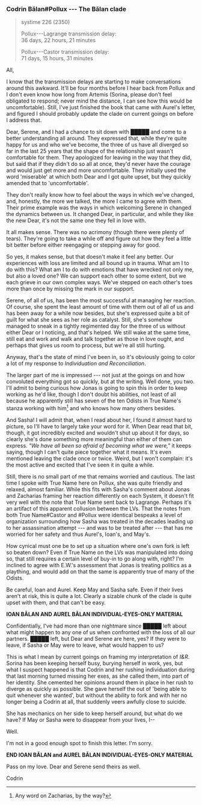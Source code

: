 ### Codrin Bălan#Pollux --- The Bălan clade

> systime 226 (2350)  
>
> Pollux---Lagrange transmission delay:  
> 36 days, 22 hours, 21 minutes
>
> Pollux---Castor transmission delay:  
> 71 days, 15 hours, 31 minutes

All,

I know that the transmission delays are starting to make conversations around this awkward. It'll be four months before I hear back from Pollux and I don't even know how long from Artemis (Sorina, please don't feel obligated to respond; never mind the distance, I can see how this would be uncomfortable). Still, I've just finished the book that came with Aurel's letter, and figured I should probably update the clade on current goings on before I address that.

Dear, Serene, and I had a chance to sit down with █████ and come to a better understanding all around. They expressed that, while they're quite happy for us and who we've become, the three of us have all diverged so far in the last 25 years that the shape of the relationship just wasn't comfortable for them. They apologized for leaving in the way that they did, but said that if they didn't do so all at once, they'd never have the courage and would just get more and more uncomfortable. They initially used the word 'miserable' at which both Dear and I got quite upset, but they quickly amended that to 'uncomfortable'. 

They don't really know how to feel about the ways in which we've changed, and, honestly, the more we talked, the more I came to agree with them. Their prime example was the ways in which welcoming Serene in changed the dynamics between us. It changed Dear, in particular, and while they like the new Dear, it's not the same one they fell in love with.

It all makes sense. There was no acrimony (though there were plenty of tears). They're going to take a while off and figure out how they feel a little bit better before either reengaging or stepping away for good.

So yes, it makes sense, but that doesn't make it feel any better. Our experiences with loss are limited and all bound up in trauma. What am I to do with this? What am I to do with emotions that have wrecked not only me, but also a loved one? We can support each other to some extent, but we each grieve in our own complex ways. We've stepped on each other's toes more than once by missing the mark in our support.

Serene, of all of us, has been the most successful at managing her reaction. Of course, she spent the least amount of time with them out of all of us and has been away for a while now besides, but she's expressed quite a bit of guilt for what she sees as her role as catalyst. Still, she's somehow managed to sneak in a tightly regimented day for the three of us without either Dear or I noticing, and that's helped. We still wake at the same time, still eat and work and walk and talk together as those in love ought, and perhaps that gives us room to process, but we're all still hurting.

Anyway, that's the state of mind I've been in, so it's obviously going to color a lot of my response to *Individuation and Reconciliation*.

The larger part of me is impressed --- not just at the goings on and how convoluted everything got so quickly, but at the writing. Well done, you two. I'll admit to being curious how Jonas is going to spin this in order to keep working as he'd like, though I don't doubt his abilities, not least of all because he apparently still has seven of the ten Odists in True Name's stanza working with him[^zack] and who knows how many others besides.

And Sasha! I will admit that, when I read about her, I found it almost hard to picture, so I'll have to largely take your word for it. When Dear read that bit, though, it got incredibly excited and wouldn't shut up about it for days, so clearly she's done something more meaningful than either of them can express. *"We have all been so afraid of becoming what we were,"* it keeps saying, though I can't quite piece together what it means. It's even mentioned leaving the clade once or twice. Weird, but I won't complain: it's the most active and excited that I've seen it in quite a while.

<!-- this likely needs rewriting-->
Still, there is no small part of me that remains worried and cautious. The last time I spoke with True Name here on Pollux, she was quite friendly and relaxed, almost familiar. While this fits with Sasha's comment about Jonas and Zacharias framing her reaction differently on each System, it doesn't fit very well with the note that True Name sent back to Lagrange. Perhaps it's an artifact of this apparent collusion between the LVs. That the notes from both True Name#Castor and #Pollux were identical bespeaks a level of organization surrounding how Sasha was treated in the decades leading up to her assassination attempt --- and was to be treated after --- that has me worried for her safety and thus Aurel's, Ioan's, and May's.

How cynical must one be to set up a situation where one's own fork is left so beaten down? Even if True Name on the LVs was manipulated into doing so, that still requires a certain level of buy-in to go along with, right? I'm inclined to agree with E.W.'s assessment that Jonas is treating politics as a plaything, and would add on that the same is apparently true of many of the Odists.

Be careful, Ioan and Aurel. Keep May and Sasha safe. Even if their lives aren't at risk, this is quite a lot. Clearly a sizable chunk of the clade is quite upset with them, and that can't be easy.

**IOAN BĂLAN AND AUREL BĂLAN INDIVIDUAL-EYES-ONLY MATERIAL**

Confidentially, I've had more than one nightmare since █████ left about what might happen to any one of us when confronted with the loss of all our partners. █████ left, but Dear and Serene are here, yes? If they were to leave, if Sasha or May were to leave, what would happen to us?

This is what I mean by current goings on framing my interpretation of *I&R*. Sorina has been keeping herself busy, burying herself in work, yes, but what I suspect happened is that Codrin and her rushing individuation during that last morning turned missing her exes, as she called them, into part of her identity. She cemented her opinions around them in place in her rush to diverge as quickly as possible. She gave herself the out of 'being able to quit whenever she wanted', but without the ability to fork and with her no longer being a Codrin at all, that suddenly veers awfully close to suicide.

She has mechanics on her side to keep herself around, but what do we have? If May or Sasha were to disappear from your lives, I--

Well.

I'm not in a good enough spot to finish this letter. I'm sorry.

**END IOAN BĂLAN and AUREL BĂLAN INDIVIDUAL-EYES-ONLY MATERIAL**

Pass on my love. Dear and Serene send theirs as well.

Codrin

[^zack]: Any word on Zacharias, by the way?
